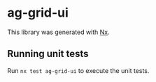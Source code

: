# ag-grid-ui

This library was generated with [Nx](https://nx.dev).

## Running unit tests

Run `nx test ag-grid-ui` to execute the unit tests.
